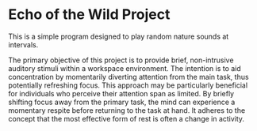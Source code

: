 # Echo of the Wild Project

This is a simple program designed to play random nature sounds at intervals.

The primary objective of this project is to provide brief, non-intrusive auditory stimuli within a workspace environment. The intention is to aid concentration by momentarily diverting attention from the main task, thus potentially refreshing focus. This approach may be particularly beneficial for individuals who perceive their attention span as limited. By briefly shifting focus away from the primary task, the mind can experience a momentary respite before returning to the task at hand. It adheres to the concept that the most effective form of rest is often a change in activity.
